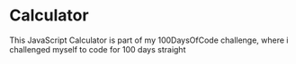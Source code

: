# Calculator

This JavaScript Calculator is part of my 100DaysOfCode challenge,
where i challenged myself to code for 100 days straight
